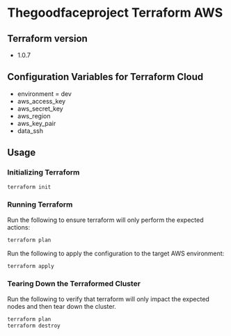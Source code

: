 # Thegoodfaceproject Terraform AWS

## Terraform version

- 1.0.7

## Configuration Variables for Terraform Cloud

- environment = dev
- aws_access_key
- aws_secret_key
- aws_region
- aws_key_pair
- data_ssh

## Usage

### Initializing Terraform

```bash
terraform init
```

### Running Terraform

Run the following to ensure terraform will only perform the expected actions:

```bash
terraform plan
```

Run the following to apply the configuration to the target AWS environment:

```bash
terraform apply
```

### Tearing Down the Terraformed Cluster

Run the following to verify that terraform will only impact the expected nodes and then tear down the cluster.

```bash
terraform plan
terraform destroy
```
